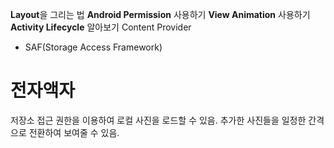**Layout**을 그리는 법
**Android Permission** 사용하기
**View Animation** 사용하기
**Activity Lifecycle** 알아보기
Content Provider

- SAF(Storage Access Framework)

# 전자액자

저장소 접근 권한을 이용하여 로컬 사진을 로드할 수 있음.
추가한 사진들을 일정한 간격으로 전환하여 보여줄 수 있음.
